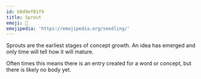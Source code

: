 ```yaml
---
id: b8d9ef01f9
title: Sprout
emoji: 🌱
emojipedia: 'https://emojipedia.org/seedling/'
---
```


Sprouts are the earliest stages of concept growth. An idea has emerged and only time will tell how it will mature.

Often times this means there is an entry created for a word or concept, but there is likely no body yet.
